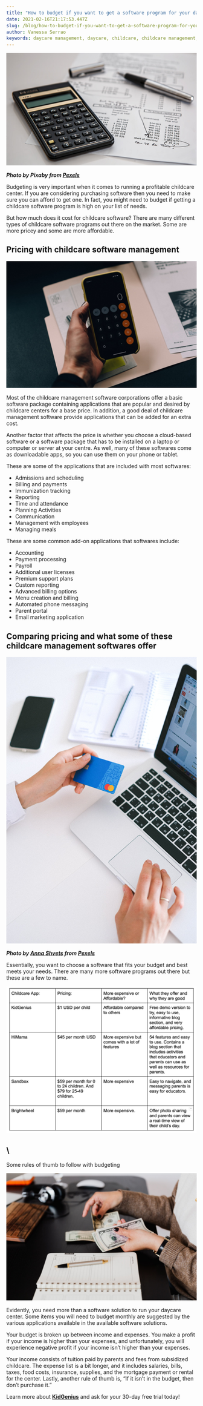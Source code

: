 ```yaml
---
title: "How to budget if you want to get a software program for your daycare "
date: 2021-02-16T21:17:53.447Z
slug: /blog/how-to-budget-if-you-want-to-get-a-software-program-for-your-daycare
author: Vanessa Serrao
keywords: daycare management, daycare, childcare, childcare management, daycare software
---
```

![budget daycare](budget-daycare.jpg "budget daycare")

***Photo by Pixaby from [Pexels](https://www.pexels.com/photo/black-calculator-near-ballpoint-pen-on-white-printed-paper-53621/)***

Budgeting is very important when it comes to running a profitable childcare center. If you are considering purchasing software then you need to make sure you can afford to get one. In fact, you might need to budget if getting a childcare software program is high on your list of needs.

But how much does it cost for childcare software? There are many different types of childcare software programs out there on the market. Some are more pricey and some are more affordable.

## Pricing with childcare software management

![daycare management software](daycare-management-software.jpg "daycare management software")

Most of the childcare management software corporations offer a basic software package containing applications that are popular and desired by childcare centers for a base price. In addition, a good deal of childcare management software provide applications that can be added for an extra cost.

Another factor that affects the price is whether you choose a cloud-based software or a software package that has to be installed on a laptop or computer or server at your centre. As well, many of these softwares come as downloadable apps, so you can use them on your phone or tablet.

These are some of the applications that are included with most softwares:

* Admissions and scheduling
* Billing and payments
* Immunization tracking
* Reporting
* Time and attendance
* Planning Activities
* Communication
* Management with employees
* Managing meals

These are some common add-on applications that softwares include:

* Accounting
* Payment processing
* Payroll
* Additional user licenses
* Premium support plans
* Custom reporting
* Advanced billing options
* Menu creation and billing
* Automated phone messaging
* Parent portal
* Email marketing application

## Comparing pricing and what some of these childcare management softwares offer

![childcare management software](childcare-management-software.jpg "childcare management software")

***Photo by [Anna Shvets](https://www.pexels.com/@shvetsa?utm_content=attributionCopyText&utm_medium=referral&utm_source=pexels) from [Pexels](https://www.pexels.com/photo/person-holding-bank-card-4482900/?utm_content=attributionCopyText&utm_medium=referral&utm_source=pexels)***

Essentially, you want to choose a software that fits your budget and best meets your needs. There are many more software programs out there but these are a few to name.

![daycare software](daycare-software-comparison.png "daycare software")

## \
Some rules of thumb to follow with budgeting

![daycare software](daycare-software.jpg "daycare software")

Evidently, you need more than a software solution to run your daycare center. Some items you will need to budget monthly are suggested by the various applications available in the available software solutions.

Your budget is broken up between income and expenses. You make a profit if your income is higher than your expenses, and unfortunately, you will experience negative profit if your income isn’t higher than your expenses.

Your income consists of tuition paid by parents and fees from subsidized childcare. The expense list is a bit longer, and it includes salaries, bills, taxes, food costs, insurance, supplies, and the mortgage payment or rental for the center. Lastly, another rule of thumb is, “If it isn’t in the budget, then don’t purchase it.”

Learn more about **[KidGenius](http://trykidgenius.com/)** and ask for your 30-day free trial today!